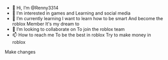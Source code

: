- 👋 Hi, I’m @Renny3314
- 👀 I’m interested in games and Learning and social media
- 🌱 I’m currently learning I want to learn how to be smart And become the roblox Member It's my dream to
- 💞️ I’m looking to collaborate on To join the roblox team 
- 📫 How to reach me To be the best in roblox Try to make money in roblox

<!---
Renny3314/Renny3314 is a ✨ special ✨ repository because its `README.md` (this file) appears on your GitHub profile.
You can click the Preview link to take a look at your changes.
--->
Make changes
